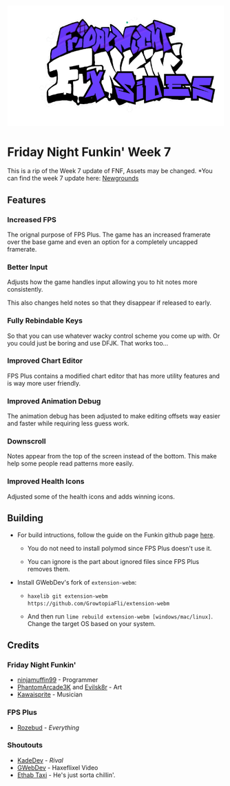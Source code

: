 ![](/art/logo.png)

# Friday Night Funkin' Week 7
  This is a rip of the Week 7 update of FNF, Assets may be changed.
*You can find the week 7 update here: [Newgrounds](https://www.newgrounds.com/portal/view/770371) 
## Features

### Increased FPS
The orignal purpose of FPS Plus. The game has an increased framerate over the base game and even an option for a completely uncapped framerate.

### Better Input
Adjusts how the game handles input allowing you to hit notes more consistently.

This also changes held notes so that they disappear if released to early.

### Fully Rebindable Keys
So that you can use whatever wacky control scheme you come up with. Or you could just be boring and use DFJK. That works too...

### Improved Chart Editor
FPS Plus contains a modified chart editor that has more utility features and is way more user friendly.

### Improved Animation Debug
The animation debug has been adjusted to make editing offsets way easier and faster while requiring less guess work.

### Downscroll
Notes appear from the top of the screen instead of the bottom. This make help some people read patterns more easily.

### Improved Health Icons
Adjusted some of the health icons and adds winning icons.

## Building
- For build intructions, follow the guide on the Funkin github page [here](https://github.com/ninjamuffin99/Funkin#build-instructions).

    - You do not need to install polymod since FPS Plus doesn't use it.
    
    - You can ignore is the part about ignored files since FPS Plus removes them.

- Install GWebDev's fork of `extension-webm`:

    - `haxelib git extension-webm https://github.com/GrowtopiaFli/extension-webm`

    - And then run `lime rebuild extension-webm [windows/mac/linux]`. Change the target OS based on your system.

## Credits
### Friday Night Funkin'
- [ninjamuffin99](https://twitter.com/ninja_muffin99) - Programmer
- [PhantomArcade3K](https://twitter.com/phantomarcade3k) and [Evilsk8r](https://twitter.com/evilsk8r) - Art
- [Kawaisprite](https://twitter.com/kawaisprite) - Musician

### FPS Plus
- [Rozebud](https://twitter.com/helpme_thebigt) - *Everything*

### Shoutouts
- [KadeDev](https://twitter.com/KadeDeveloper) - *Rival*
- [GWebDev](https://twitter.com/GFlipaclip) - Haxeflixel Video
- [Ethab Taxi](https://twitter.com/EthabTaxi) - He's just sorta chillin'.
